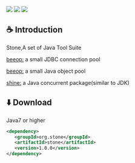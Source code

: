 <a><img src="https://img.shields.io/badge/JDK-1.7+-green.svg"></a>
<a><img src="https://img.shields.io/badge/License-LGPL%202.1-blue.svg"></a>
<a><img src="https://maven-badges.herokuapp.com/maven-central/com.github.chris2018998/stone/badge.svg"></a>
 
## :coffee: Introduction 

Stone,A set of Java Tool Suite

<a href="https://github.com/Chris2018998/stone/tree/main/doc/Introduction/beecp_readme_eng.md">beeop:</a> a small JDBC connection pool

<a href="https://github.com/Chris2018998/stone/tree/main/doc/Introduction/beeop_readme_eng.md">beeop:</a> a small Java object pool

<a href="https://github.com/Chris2018998/stone/tree/main/doc/Introduction/shine_readme_eng.md">shine:</a> a Java concurrent package(similar to JDK)

## :arrow_down: Download 

Java7 or higher
```xml
<dependency>
   <groupId>org.stone</groupId>
   <artifactId>stone</artifactId>
   <version>1.0.0</version>
</dependency>
```
